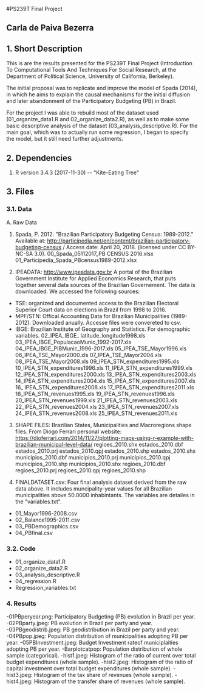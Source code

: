#PS239T Final Project
## Carla de Paiva Bezerra


## 1. Short Description

This is are the results presented for the PS239T Final Project (Introduction To Computational Tools And Techniques For Social Research, at the Department of Political Science, University of California, Berkeley).

The initial proposal was to replicate and improve the model of Spada (2014), in which he aims to explain the causal mechanisms for the initial diffusion and later abandonment of the Participatory Budgeting (PB) in Brazil. 

For the project I was able to rebuild most of the dataset used (01_organize_data1.R and 02_organize_data2.R), as well as to make some basic descriptive analysis of the dataset (03_analysis_descriptive.R). For the main goal, which was to actually run some regression, I began to specify the model,
but it still need further adjustments.


## 2. Dependencies

1. R version 3.4.3 (2017-11-30) -- "Kite-Eating Tree"

## 3. Files

### 3.1. Data

A. Raw Data

1. Spada, P. 2012. "Brazilian Participatory Budgeting Census: 1989-2012." Available at: http://participedia.net/en/content/brazilian-participatory-budgeting-census / Access date: April 20, 2018. (licensed under CC BY-NC-SA 3.0).
00_Spada_05112017_PB CENSUS 2016.xlsx
01_Participedia_Spada_PBcensus1989-2012.xlsx

2. IPEADATA: 
http://www.ipeadata.gov.br
A portal of the Brazilian Government Institute for Applied Economics Research, that puts together several data sources of the Brazilian Governement. The data is downloaded. We accessed the following sources:
- TSE: organized and documented access to the Brazilian Electoral Superior Court data on elections in Brazil from 1998 to 2016.
- MPF/STN: Offical Accounting Data for Brazilian Municipalities (1989-2012). Downloaded anually. Accesse files were convereted to csv.
- IBGE: Brazilian Institute of Geography and Statistics. For demographic variables.
02_IPEA_IBGE_ latitude_longitude1998.xls
03_IPEA_IBGE_PopulacaoMunic_1992-2017.xls
04_IPEA_IBGE_PIBMunic_1996-2017.xls
05_IPEA_TSE_Mayor1996.xls
06_IPEA_TSE_Mayor2000.xls
07_IPEA_TSE_Mayor2004.xls
08_IPEA_TSE_Mayor2008.xls
09_IPEA_STN_expenditures1995.xls
10_IPEA_STN_expenditures1996.xls
11_IPEA_STN_expenditures1999.xls
12_IPEA_STN_expenditures2000.xls
13_IPEA_STN_expenditures2003.xls
14_IPEA_STN_expenditures2004.xls
15_IPEA_STN_expenditures2007.xls
16_ IPEA_STN_expenditures2008.xls
17_IPEA_STN_expenditures2011.xls
18_IPEA_STN_revenues1995.xls
19_IPEA_STN_revenues1996.xls
20_IPEA_STN_revenues1999.xls
21_IPEA_STN_revenues2003.xls
22_IPEA_STN_revenues2004.xls
23_IPEA_STN_revenues2007.xls
24_IPEA_STN_revenues2008.xls
25_IPEA_STN_revenues2011.xls


3. SHAPE FILES:
Brazilian States, Municipalities and Macroregions shape files. From Diogo Ferrari personal website: https://dioferrari.com/2014/11/27/plotting-maps-using-r-example-with-brazilian-municipal-level-data/
regioes_2010.shx
estados_2010.dbf
estados_2010.prj
estados_2010.qpj
estados_2010.shp
estados_2010.shx
municipios_2010.dbf
municipios_2010.prj
municipios_2010.qpj
municipios_2010.shp
municipios_2010.shx
regioes_2010.dbf
regioes_2010.prj
regioes_2010.qpj
regioes_2010.shp


4. FINALDATASET.csv: Four final analysis dataset derived from the raw data above. It includes muncipality-year values for all Brazilian municipalities above 50.0000 inhabintants. The variables are detailes in the "variables.txt".
- 01_Mayor1996-2008.csv
- 02_Balance1995-2011.csv
- 03_PBDemographics.csv
- 04_PBfinal.csv


### 3.2. Code

- 01_organize_data1.R
- 02_organize_data2.R
- 03_analysis_descriptive.R
- 04_regression.R
- Regression_variables.txt


### 4. Results

-01PBperyear.png: Participatory Budgeting (PB) evolution in Brazil per year.
-02PBparty.jpeg: PB evolution in Brazil per party and year.
-03PBgeodistrib.jpeg: PB geodistribution in Brazil per party and year.
-04PBpop.jpeg: Population distribution of municipalities adopting PB per year. 
-05PBInvestment.jpeg: Budget Investment rateof municiplaities adopting PB per year.
-Barplotcatpop: Population distribution of whole sample (categorical). 
-hist1.jpeg: Histogram of the ratio of current over total budget expenditures (whole sample).
-hist2.jpeg: Histogram of the ratio of capital investment over total budget expenditures (whole sample).
-hist3.jpeg: Histogram of the tax share of revenues (whole sample).
-hist4.jpeg: Histogram of the transfer share of revenues (whole sample).




